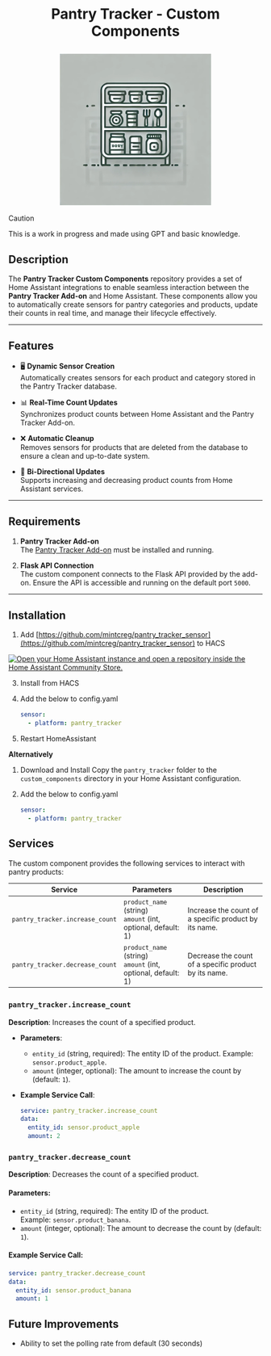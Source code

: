# <p align="center"> Pantry Tracker - Custom Components </p>

<p align="center">
<img src="https://github.com/mintcreg/pantry_tracker/blob/main/images/logo.webp" alt="Pantry Tracker Card Logo" width="300">
</p>

> [!CAUTION]
> This is a work in progress and made using GPT and basic knowledge.

## Description

The **Pantry Tracker Custom Components** repository provides a set of Home Assistant integrations to enable seamless interaction between the **Pantry Tracker Add-on** and Home Assistant. These components allow you to automatically create sensors for pantry categories and products, update their counts in real time, and manage their lifecycle effectively.

---

## Features

- 🖥️ **Dynamic Sensor Creation**  
  Automatically creates sensors for each product and category stored in the Pantry Tracker database.

- 📊 **Real-Time Count Updates**  
  Synchronizes product counts between Home Assistant and the Pantry Tracker Add-on.

- ❌ **Automatic Cleanup**  
  Removes sensors for products that are deleted from the database to ensure a clean and up-to-date system.

- 🔄 **Bi-Directional Updates**  
  Supports increasing and decreasing product counts from Home Assistant services.

---

## Requirements

1. **Pantry Tracker Add-on**  
   The [Pantry Tracker Add-on](https://github.com/mintcreg/pantry_tracker) must be installed and running.

2. **Flask API Connection**  
   The custom component connects to the Flask API provided by the add-on. Ensure the API is accessible and running on the default port `5000`.

---

## Installation

1. Add [https://github.com/mintcreg/pantry_tracker_sensor](https://github.com/mintcreg/pantry_tracker_sensor) to HACS

[![Open your Home Assistant instance and open a repository inside the Home Assistant Community Store.](https://my.home-assistant.io/badges/hacs_repository.svg)](https://my.home-assistant.io/redirect/hacs_repository/?owner=mintcreg&repository=pantry_tracker_sensor&category=Integration)

3. Install from HACS

4. Add the below to config.yaml
   ```yaml
   sensor:
     - platform: pantry_tracker
   ```
   

5. Restart HomeAssistant

**Alternatively**

1. Download and Install 
   Copy the `pantry_tracker` folder to the `custom_components` directory in your Home Assistant configuration.

2. Add the below to config.yaml
   ```yaml
   sensor:
     - platform: pantry_tracker
   ```




## Services

The custom component provides the following services to interact with pantry products:

| **Service**                    | **Parameters**                                                                                     | **Description**                                    |
|--------------------------------|---------------------------------------------------------------------------------------------------|----------------------------------------------------|
| `pantry_tracker.increase_count` | `product_name` (string) <br> `amount` (int, optional, default: 1)                                   | Increase the count of a specific product by its name. |
| `pantry_tracker.decrease_count` | `product_name` (string) <br> `amount` (int, optional, default: 1)                                   | Decrease the count of a specific product by its name. |



### `pantry_tracker.increase_count`
**Description**: Increases the count of a specified product.

- **Parameters**:
  - `entity_id` (string, required): The entity ID of the product. Example: `sensor.product_apple`.
  - `amount` (integer, optional): The amount to increase the count by (default: `1`).

- **Example Service Call**:
  ```yaml
  service: pantry_tracker.increase_count
  data:
    entity_id: sensor.product_apple
    amount: 2
  ```

### `pantry_tracker.decrease_count`

**Description**: Decreases the count of a specified product.

#### Parameters:
- `entity_id` (string, required): The entity ID of the product.  
  Example: `sensor.product_banana`.
- `amount` (integer, optional): The amount to decrease the count by (default: `1`).

#### Example Service Call:
```yaml
service: pantry_tracker.decrease_count
data:
  entity_id: sensor.product_banana
  amount: 1
```




## Future Improvements
- Ability to set the polling rate from default (30 seconds)



